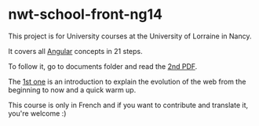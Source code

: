 # nwt-school-front-ng14

This project is for University courses at the University of Lorraine in Nancy.

It covers all [Angular](https://angular.io/) concepts in 21 steps.

To follow it, go to documents folder and read the [2nd PDF](https://github.com/simonh88/nwt-school-front-ng14/blob/main/documents/Les%20Nouvelles%20Technologies%20du%20Web%20-%20Part%202%20-%20Frontend.pdf).

The [1st one](https://github.com/simonh88/nwt-school-front-ng14/blob/main/documents/Les%20Nouvelles%20Technologies%20du%20Web%20-%20Part%201%20-%20%20Intro.pdf) is an introduction to explain the evolution of the web from the beginning to now and a quick warm up.

This course is only in French and if you want to contribute and translate it, you're welcome :)
